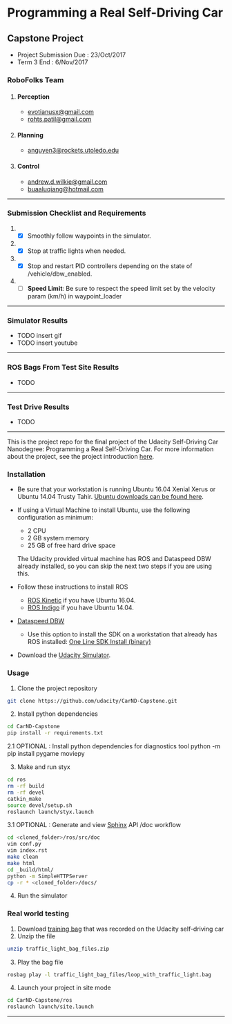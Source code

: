 # Programming a Real Self-Driving Car
## Capstone Project
* Project Submission Due : 23/Oct/2017
* Term 3 End : 6/Nov/2017
### RoboFolks Team
1. #### Perception
    * evotianusx@gmail.com 
    * rohts.patil@gmail.com
1. #### Planning
    * anguyen3@rockets.utoledo.edu
1. #### Control 
    * andrew.d.wilkie@gmail.com
    * buaaluqiang@hotmail.com

---

### Submission Checklist and Requirements
1. - [x] Smoothly follow waypoints in the simulator.
1. - [x] Stop at traffic lights when needed.
1. - [x] Stop and restart PID controllers depending on the state of /vehicle/dbw_enabled.
1. - [ ] **Speed Limit**: Be sure to respect the speed limit set by the velocity param (km/h) in waypoint_loader

---

### Simulator Results
* TODO insert gif
* TODO insert youtube
---

### ROS Bags From Test Site Results
* TODO
---

### Test Drive Results
* TODO
---

This is the project repo for the final project of the Udacity Self-Driving Car Nanodegree: Programming a Real Self-Driving Car. For more information about the project, see the project introduction [here](https://classroom.udacity.com/nanodegrees/nd013/parts/6047fe34-d93c-4f50-8336-b70ef10cb4b2/modules/e1a23b06-329a-4684-a717-ad476f0d8dff/lessons/462c933d-9f24-42d3-8bdc-a08a5fc866e4/concepts/5ab4b122-83e6-436d-850f-9f4d26627fd9).

### Installation 

* Be sure that your workstation is running Ubuntu 16.04 Xenial Xerus or Ubuntu 14.04 Trusty Tahir. [Ubuntu downloads can be found here](https://www.ubuntu.com/download/desktop). 
* If using a Virtual Machine to install Ubuntu, use the following configuration as minimum:
  * 2 CPU
  * 2 GB system memory
  * 25 GB of free hard drive space
  
  The Udacity provided virtual machine has ROS and Dataspeed DBW already installed, so you can skip the next two steps if you are using this.

* Follow these instructions to install ROS
  * [ROS Kinetic](http://wiki.ros.org/kinetic/Installation/Ubuntu) if you have Ubuntu 16.04.
  * [ROS Indigo](http://wiki.ros.org/indigo/Installation/Ubuntu) if you have Ubuntu 14.04.
* [Dataspeed DBW](https://bitbucket.org/DataspeedInc/dbw_mkz_ros)
  * Use this option to install the SDK on a workstation that already has ROS installed: [One Line SDK Install (binary)](https://bitbucket.org/DataspeedInc/dbw_mkz_ros/src/81e63fcc335d7b64139d7482017d6a97b405e250/ROS_SETUP.md?fileviewer=file-view-default)
* Download the [Udacity Simulator](https://github.com/udacity/CarND-Capstone/releases/tag/v1.2).

### Usage

1. Clone the project repository
```bash
git clone https://github.com/udacity/CarND-Capstone.git
```

2. Install python dependencies
```bash
cd CarND-Capstone
pip install -r requirements.txt
```
2.1 OPTIONAL : Install python dependencies for diagnostics tool
python -m pip install pygame moviepy

3. Make and run styx
```bash
cd ros
rm -rf build
rm -rf devel
catkin_make
source devel/setup.sh
roslaunch launch/styx.launch
```
3.1 OPTIONAL : Generate and view [Sphinx](https://codeandchaos.wordpress.com/2012/07/30/sphinx-autodoc-tutorial-for-dummies/) API /doc workflow
```bash
cd <cloned_folder>/ros/src/doc
vim conf.py
vim index.rst
make clean
make html
cd _build/html/
python -m SimpleHTTPServer
cp -r * <cloned_folder>/docs/
```

4. Run the simulator

### Real world testing
1. Download [training bag](https://drive.google.com/file/d/0B2_h37bMVw3iYkdJTlRSUlJIamM/view?usp=sharing) that was recorded on the Udacity self-driving car
2. Unzip the file
```bash
unzip traffic_light_bag_files.zip
```
3. Play the bag file
```bash
rosbag play -l traffic_light_bag_files/loop_with_traffic_light.bag
```
4. Launch your project in site mode
```bash
cd CarND-Capstone/ros
roslaunch launch/site.launch
```

---